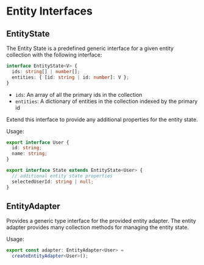 # Entity Interfaces

## EntityState<T>

The Entity State is a predefined generic interface for a given entity collection with the following interface:

<ngrx-code-example header="EntityState Interface">

```ts
interface EntityState<V> {
  ids: string[] | number[];
  entities: { [id: string | id: number]: V };
}
```

</ngrx-code-example>

- `ids`: An array of all the primary ids in the collection
- `entities`: A dictionary of entities in the collection indexed by the primary id

Extend this interface to provide any additional properties for the entity state.

Usage:

<ngrx-code-example header="user.reducer.ts">

```ts
export interface User {
  id: string;
  name: string;
}

export interface State extends EntityState<User> {
  // additional entity state properties
  selectedUserId: string | null;
}
```

</ngrx-code-example>

## EntityAdapter<T>

Provides a generic type interface for the provided entity adapter. The entity adapter provides many collection methods for managing the entity state.

Usage:

<ngrx-code-example header="user.reducer.ts">

```ts
export const adapter: EntityAdapter<User> =
  createEntityAdapter<User>();
```

</ngrx-code-example>
